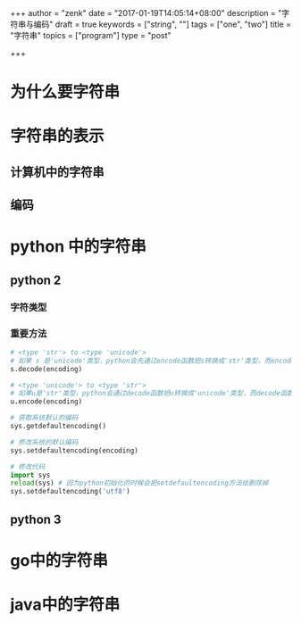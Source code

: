 +++
author = "zenk"
date = "2017-01-19T14:05:14+08:00"
description = "字符串与编码"
draft = true
keywords = ["string", ""]
tags = ["one", "two"]
title = "字符串"
topics = ["program"]
type = "post"

+++

# 为什么要字符串

# 字符串的表示

## 计算机中的字符串

## 编码

# python 中的字符串

## python 2

### 字符类型

### 重要方法

```py
# <type 'str'> to <type 'unicode'>
# 如果 s 是'unicode'类型，python会先通过encode函数把s转换成'str'类型，而encode函数的encoding是sys.getdefaultencoding()的值
s.decode(encoding)

# <type 'unicode'> to <type 'str'>
# 如果u是'str'类型，python会通过decode函数把u转换成'unicode'类型，而decode函数的encoding是sys.getdefaultencoding()的值
u.encode(encoding)

# 获取系统默认的编码
sys.getdefaultencoding()

# 修改系统的默认编码
sys.setdefaultencoding(encoding)

# 修改代码
import sys
reload(sys) # 因为python初始化的时候会把setdefaultencoding方法给删除掉
sys.setdefaultencoding('utf8')
```



## python 3

# go中的字符串

# java中的字符串